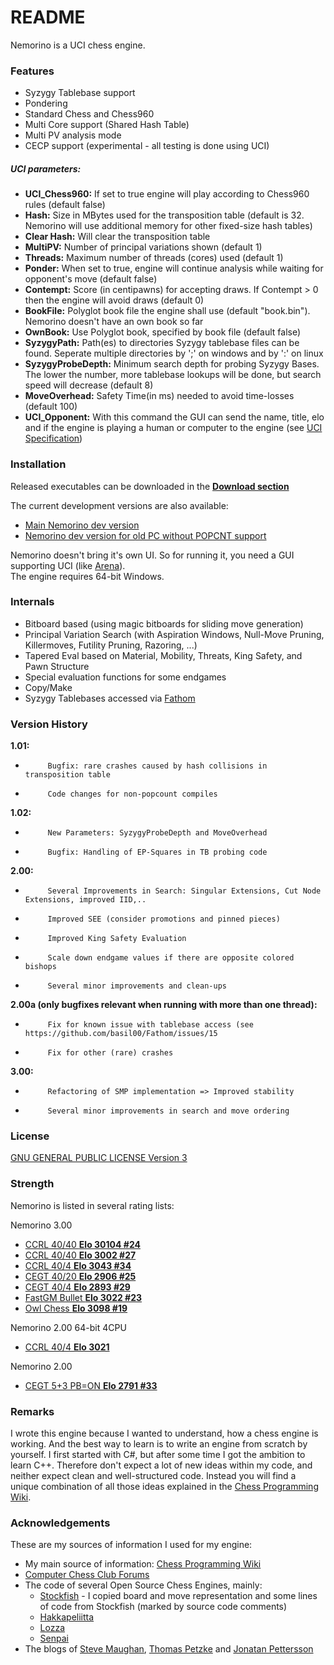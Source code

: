 # README #

Nemorino is a UCI chess engine.

### Features ###

* Syzygy Tablebase support
* Pondering
* Standard Chess and Chess960
* Multi Core support (Shared Hash Table)
* Multi PV analysis mode
* CECP support (experimental - all testing is done using UCI)
##### UCI parameters: #####
- **UCI_Chess960:**     If set to true engine will play according to Chess960 rules (default false)
- **Hash:**             Size in MBytes used for the transposition table (default is 32. Nemorino will use additional memory for other fixed-size hash tables)
- **Clear Hash:**       Will clear the transposition table
- **MultiPV:**          Number of principal variations shown (default 1)
- **Threads:**          Maximum number of threads (cores) used (default 1)
- **Ponder:**           When set to true, engine will continue analysis while waiting for opponent's move (default false)
- **Contempt:**         Score (in centipawns) for accepting draws. If Contempt > 0 then the engine will avoid draws (default 0)
- **BookFile:**         Polyglot book file the engine shall use (default "book.bin"). Nemorino doesn't have an own book so far
- **OwnBook:**          Use Polyglot book, specified by book file (default false)
- **SyzygyPath:**       Path(es) to directories Syzygy tablebase files can be found. Seperate multiple directories by ';' on windows and by ':' on linux
- **SyzygyProbeDepth:** Minimum search depth for probing Syzygy Bases. The lower the number, more tablebase lookups will be done, but search speed will decrease (default 8)
- **MoveOverhead:**     Safety Time(in ms) needed to avoid time-losses (default 100)
- **UCI_Opponent:**     With this command the GUI can send the name, title, elo and if the engine is playing a human or computer to the engine (see [UCI Specification](http://wbec-ridderkerk.nl/html/UCIProtocol.html))


### Installation ###
Released executables can be downloaded in the **[Download section](https://bitbucket.org/christian_g_nther/nemorino/downloads)**

The current development versions are also available:

* [Main Nemorino dev version](https://s3.eu-central-1.amazonaws.com/nemorinotest/appveyor/nemorino_Release.zip)
* [Nemorino dev version for old PC without POPCNT support](https://s3.eu-central-1.amazonaws.com/nemorinotest/appveyor/nemorino_ReleaseNoPopcount.zip)

Nemorino doesn't bring it's own UI. So for running it, you need a GUI supporting UCI (like [Arena](http://www.playwitharena.com/)).  
The engine requires 64-bit Windows.

### Internals ###

* Bitboard based (using magic bitboards for sliding move generation)
* Principal Variation Search (with Aspiration Windows, Null-Move Pruning, Killermoves, Futility Pruning, Razoring, ...)
* Tapered Eval based on Material, Mobility, Threats, King Safety, and Pawn Structure
* Special evaluation functions for some endgames
* Copy/Make
* Syzygy Tablebases accessed via [Fathom](https://github.com/basil00/Fathom)

### Version History ###

**1.01:**

*          Bugfix: rare crashes caused by hash collisions in transposition table
*          Code changes for non-popcount compiles

**1.02:**

*          New Parameters: SyzygyProbeDepth and MoveOverhead
*          Bugfix: Handling of EP-Squares in TB probing code

**2.00:**

*          Several Improvements in Search: Singular Extensions, Cut Node Extensions, improved IID,..
*          Improved SEE (consider promotions and pinned pieces)
*          Improved King Safety Evaluation
*          Scale down endgame values if there are opposite colored bishops
*          Several minor improvements and clean-ups

**2.00a (only bugfixes relevant when running with more than one thread):**

*          Fix for known issue with tablebase access (see https://github.com/basil00/Fathom/issues/15
*          Fix for other (rare) crashes

**3.00:**

*          Refactoring of SMP implementation => Improved stability
*          Several minor improvements in search and move ordering




### License ###

[GNU GENERAL PUBLIC LICENSE Version 3](https://www.gnu.org/licenses/gpl-3.0.en.html)

### Strength ###

Nemorino is listed in several rating lists:

Nemorino 3.00

* [CCRL 40/40 **Elo 30104 #24**](http://www.computerchess.org.uk/ccrl/4040/cgi/engine_details.cgi?print=Details&each_game=1&eng=Nemorino%203.0%2064-bit%204CPU#Nemorino_3_0_64-bit_4CPU)
* [CCRL 40/40 **Elo 3002 #27**](http://www.computerchess.org.uk/ccrl/4040/cgi/engine_details.cgi?match_length=30&each_game=1&print=Details&each_game=1&eng=Nemorino%203.0%2064-bit#Nemorino_3_0_64-bit)
* [CCRL 40/4 **Elo 3043 #34**](http://www.computerchess.org.uk/ccrl/404/cgi/engine_details.cgi?print=Details&each_game=1&eng=Nemorino%203.0%2064-bit#Nemorino_3_0_64-bit)
* [CEGT 40/20 **Elo 2906 #25**](http://www.cegt.net/40_40%20Rating%20List/40_40%20SingleVersion/rangliste.html)
* [CEGT 40/4 **Elo 2893 #29**](http://www.cegt.net/40_4_Ratinglist/40_4_single/rangliste.html)
* [FastGM Bullet **Elo 3022 #23**](http://www.fastgm.de/60-0.60.html)
* [Owl Chess **Elo 3098 #19**](http://chessowl.blogspot.de/p/rating-list_27.html)

Nemorino 2.00 64-bit 4CPU

* [CCRL 40/4 **Elo 3021**](http://www.computerchess.org.uk/ccrl/404/cgi/engine_details.cgi?match_length=30&each_game=1&print=Details&each_game=1&eng=Nemorino%202.00%2064-bit%204CPU#Nemorino_2_00_64-bit_4CPU)

Nemorino 2.00

* [CEGT 5+3 PB=ON **Elo 2791 #33**](http://www.cegt.net/5Plus3Rating/Purelist/rangliste.html)


### Remarks ###

I wrote this engine because I wanted to understand, how a chess engine is working. And the best way to learn is to write an engine from scratch by yourself. I first started with C#, but after some time I got the ambition to learn C++.
Therefore don't expect a lot of new ideas within my code, and neither expect clean and well-structured code. Instead you will find a unique combination of all those ideas explained in the [Chess Programming Wiki](https://chessprogramming.wikispaces.com).

### Acknowledgements ###

These are my sources of information I used for my engine:

* My main source of information: [Chess Programming Wiki](https://chessprogramming.wikispaces.com)
* [Computer Chess Club Forums](http://talkchess.com/forum/index.php)
* The code of several Open Source Chess Engines, mainly:
    * [Stockfish](http://stockfishchess.org/) - I copied board and move representation and some lines of code from Stockfish (marked by source code comments)
    * [Hakkapeliitta](https://github.com/mAarnos/Hakkapeliitta) 
    * [Lozza](http://op12no2.me/toys/lozza/)
    * [Senpai](http://www.chessprogramming.net/senpai/)
* The blogs of [Steve Maughan](http://www.chessprogramming.net/), [Thomas Petzke](http://macechess.blogspot.de/) and [Jonatan Pettersson](http://mediocrechess.blogspot.de/)